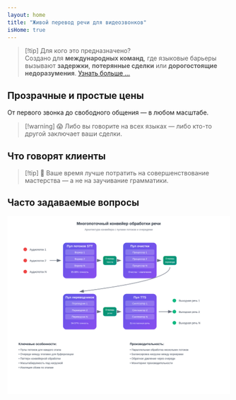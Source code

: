 ```yaml
---
layout: home
title: "Живой перевод речи для видеозвонков"
isHome: true
---
```


<script setup>
import HomeHeroSection from './HomeHeroSection.vue'
import PricingPlansSection from './PricingPlansSection.vue'
import FAQSection from './FAQSection.vue'
import HomeFooterSection from './HomeFooterSection.vue'
</script>

<HomeHeroSection />

> [!tip] Для кого это предназначено?  
> Создано для **международных команд**, где языковые барьеры вызывают **задержки**, **потерянные сделки** или **дорогостоящие недоразумения**. [Узнать больше ...](./product/overview/markets)

## Прозрачные и простые цены

От первого звонка до свободного общения — в любом масштабе.

<PricingPlansSection />

> [!warning] 😱 Либо вы говорите на всех языках — либо кто-то другой заключает ваши сделки.

<span id="Testimonials"></span>

## Что говорят клиенты

<AutoScrollTestimonials testimonialsUrl="/testimonials.json"/>

> [!tip] 🥇 Ваше время лучше потратить на совершенствование мастерства — а не на заучивание грамматики.

## Часто задаваемые вопросы

<!-- <<< ./interpretating.svg -->

<img src="./interpretating.svg" alt="Описание" width="auto" >

<FAQSection />
<HomeFooterSection />
